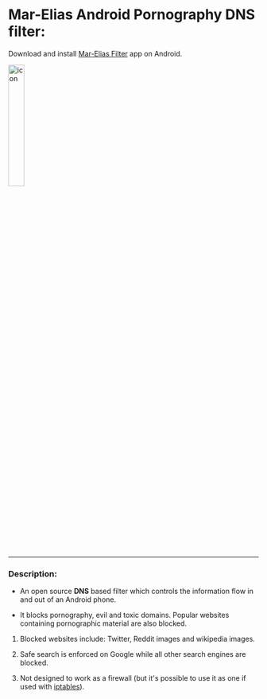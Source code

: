 # Mar-Elias Android Pornography DNS filter:

Download and install [Mar-Elias Filter](https://play.google.com/apps/testing/mareliasfilter.android) app on Android.

<img src="https://raw.githubusercontent.com/pornography-protection/marelias-filter/refs/heads/master/icons/launcher.png" alt="icon" width="25%" />

* * *

### Description:

- An open source **DNS** based filter which controls the information flow in and out of an Android phone.

- It blocks pornography, evil and toxic domains. Popular websites containing pornographic material are also blocked.

1. Blocked websites include: Twitter, Reddit images and wikipedia images.

2. Safe search is enforced on Google while all other search engines are blocked.

3. Not designed to work as a firewall (but it's possible to use it as one if used with [iptables](https://github.com/pornography-protection/android-iptables)). <!-- Instagram (focus on superficial and shallow content) -->

